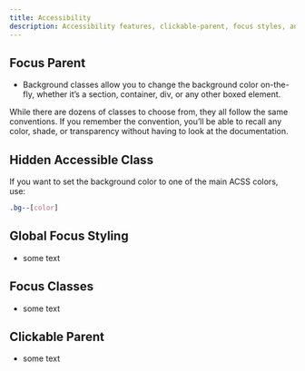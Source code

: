 ```yaml
---
title: Accessibility
description: Accessibility features, clickable-parent, focus styles, and more.
---
```


## Focus Parent

- Background classes allow you to change the background color on-the-fly, whether it’s a section, container, div, or any other boxed element.

While there are dozens of classes to choose from, they all follow the same conventions. If you remember the convention, you’ll be able to recall any color, shade, or transparency without having to look at the documentation.

## Hidden Accessible Class

If you want to set the background color to one of the main ACSS colors, use:

```CSS
.bg--[color]
```

## Global Focus Styling

- some text 

## Focus Classes

- some text 

## Clickable Parent

- some text 